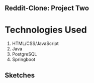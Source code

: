 ## Reddit-Clone: Project Two

# Technologies Used
1. HTML/CSS/JavaScript
2. Java
3. PostgreSQL
4. Springboot


## Sketches

